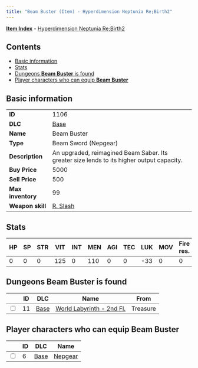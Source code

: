 ```yaml
---
title: "Beam Buster (Item) - Hyperdimension Neptunia Re;Birth2"
---
```


[**Item Index**](/neptunia/rb2/item/index.html) - [Hyperdimension Neptunia Re;Birth2](/neptunia/rb2)

## Contents

- [Basic information](#basic-information)
- [Stats](#stats)
- [Dungeons **Beam Buster** is found](#dungeons-beam-buster-is-found)
- [Player characters who can equip **Beam Buster**](#player-characters-who-can-equip-beam-buster)

## Basic information

|   |   |
| -- | -- |
| **ID** | 1106 |
| **DLC** | [Base](/neptunia/rb2/dlc/0-base.html) |
| **Name** | Beam Buster |
| **Type** | Beam Sword (Nepgear) |
| **Description** | An upgraded, reimagined Beam Saber. Its greater size lends to its higher output capacity. |
| **Buy Price** | 5000 |
| **Sell Price** | 500 |
| **Max inventory** | 99 |
| **Weapon skill** | [R. Slash](/neptunia/rb2/skill/0-3-r-slash.html) |

## Stats

| HP | SP | STR | VIT | INT | MEN | AGI | TEC | LUK | MOV | Fire res. | Ice res. | Wind res. | Lightning res. |
| -- | -- | --- | --- | --- | --- | --- | --- | --- | --- | --------- | -------- | --------- | -------------- |
| 0 | 0 | 0 | 125 | 0 | 110 | 0 | 0 | -33 | 0 | 0 | 0 | 0 | 0 |

## Dungeons **Beam Buster** is found

|    | ID | DLC | Name | From |
| -- | -- | --- | ---- | ---- |
| <input type="checkbox" id="rb2-dungeon-0-11" class="trackbox" /> | 11 | [Base](/neptunia/rb2/dlc/0-base.html) | [World Labyrinth - 2nd Fl.](/neptunia/rb2/dungeon/0-11-world-labyrinth-2nd-fl.html) | Treasure |

## Player characters who can equip **Beam Buster**

|    | ID | DLC | Name |
| -- | -- | --- | ---- |
| <input type="checkbox" id="rb2-player-0-6" class="trackbox" /> | 6 | [Base](/neptunia/rb2/dlc/0-base.html) | [Nepgear](/neptunia/rb2/player/0-6-nepgear.html) |